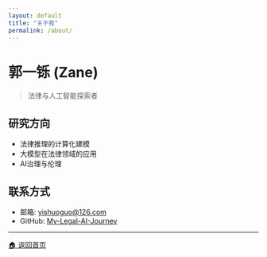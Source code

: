 ```yaml
---
layout: default
title: "关于我"
permalink: /about/
---
```


# 郭一铄 (Zane)

> 法律与人工智能探索者

## 研究方向
- 法律推理的计算化建模
- 大模型在法律领域的应用
- AI治理与伦理

## 联系方式
- 邮箱: yishuoguo@126.com
- GitHub: [My-Legal-AI-Journey](https://github.com/My-Legal-AI-Journey)
---
[🏠 返回首页](/index.html)
